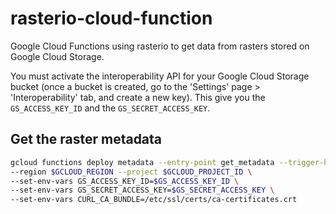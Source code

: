 # rasterio-cloud-function
Google Cloud Functions using rasterio to get data from rasters stored on Google Cloud Storage.

You must activate the interoperability API for your Google Cloud Storage bucket 
(once a bucket is created, go to the 'Settings' page > 'Interoperability' tab, and create a new key).
 This give you the `GS_ACCESS_KEY_ID` and the `GS_SECRET_ACCESS_KEY`.
 
## Get the raster metadata
```bash
gcloud functions deploy metadata --entry-point get_metadata --trigger-http --runtime python37 \
--region $GCLOUD_REGION --project $GCLOUD_PROJECT_ID \
--set-env-vars GS_ACCESS_KEY_ID=$GS_ACCESS_KEY_ID \
--set-env-vars GS_SECRET_ACCESS_KEY=$GS_SECRET_ACCESS_KEY \ 
--set-env-vars CURL_CA_BUNDLE=/etc/ssl/certs/ca-certificates.crt
```
